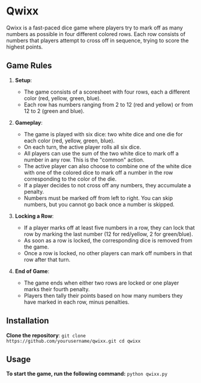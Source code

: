 # Qwixx

Qwixx is a fast-paced dice game where players try to mark off as many numbers as possible in four different colored rows.
Each row consists of numbers that players attempt to cross off in sequence, trying to score the highest points.


## Game Rules

1. **Setup**: 
    - The game consists of a scoresheet with four rows, each a different color (red, yellow, green, blue).
    - Each row has numbers ranging from 2 to 12 (red and yellow) or from 12 to 2 (green and blue).

2. **Gameplay**:
    - The game is played with six dice: two white dice and one die for each color (red, yellow, green, blue).
    - On each turn, the active player rolls all six dice.
    - All players can use the sum of the two white dice to mark off a number in any row. This is the "common" action.
    - The active player can also choose to combine one of the white dice with one of the colored dice to mark off a number in the row corresponding to the color of the die.
    - If a player decides to not cross off any numbers, they accumulate a penalty.
    - Numbers must be marked off from left to right. You can skip numbers, but you cannot go back once a number is skipped.

3. **Locking a Row**:
    - If a player marks off at least five numbers in a row, they can lock that row by marking the last number (12 for red/yellow, 2 for green/blue).
    - As soon as a row is locked, the corresponding dice is removed from the game.
    - Once a row is locked, no other players can mark off numbers in that row after that turn.

4. **End of Game**:
    - The game ends when either two rows are locked or one player marks their fourth penalty.
    - Players then tally their points based on how many numbers they have marked in each row, minus penalties.

## Installation

**Clone the repository**:
    ```
    git clone https://github.com/yourusername/qwixx.git
    cd qwixx
    ```

## Usage

**To start the game, run the following command:**
    ```
    python qwixx.py
    ```
